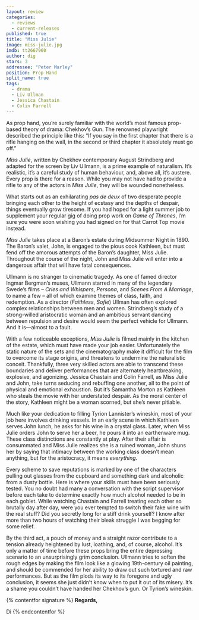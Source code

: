 ```yaml
---
layout: review
categories: 
  - reviews
  - current-releases
published: true
title: "Miss Julie"
image: miss-julie.jpg
imdb: tt2667960
author: dig
stars: 3
addressee: "Peter Marley"
position: Prop Hand
split_name: true
tags: 
  - drama
  - Liv Ullman
  - Jessica Chastain
  - Colin Farrell
---
```

As prop hand, you’re surely familiar with the world’s most famous prop-based theory of drama: Chekhov’s Gun. The renowned playwright described the principle like this: “If you say in the first chapter that there is a rifle hanging on the wall, in the second or third chapter it absolutely must go off.” 

_Miss Julie_, written by Chekhov contemporary August Strindberg and adapted for the screen by Liv Ullmann, is a prime example of naturalism. It’s realistic, it’s a careful study of human behaviour, and, above all, it’s austere. Every prop is there for a reason. While you may not have had to provide a rifle to any of the actors in _Miss Julie_, they will be wounded nonetheless. 

What starts out as an exhilarating _pas de_ _deux_ of two desperate people bringing each other to the height of ecstasy and the depths of despair, things eventually grow tiresome. If you had hoped for a light summer job to supplement your regular gig of doing prop work on _Game of Thrones_, I’m sure you were soon wishing you had signed on for that Carrot Top movie instead. 

_Miss Julie_ takes place at a Baron’s estate during Midsummer Night in 1890. The Baron’s valet, John, is engaged to the pious cook Kathleen, but must fend off the amorous attempts of the Baron’s daughter, Miss Julie. Throughout the course of the night, John and Miss Julie will enter into a dangerous affair that will have fatal consequences. 

Ullmann is no stranger to cinematic tragedy. As one of famed director Ingmar Bergman’s muses, Ullmann starred in many of the legendary Swede’s films – _Cries and Whispers_, _Persona_, and _Scenes From A Marriage_, to name a few – all of which examine themes of class, faith, and redemption. As a director (_Faithless_, _Sofie_) Ullman has often explored complex relationships between men and women. Strindberg’s study of a strong-willed aristocratic woman and an ambitious servant dancing between repulsion and desire would seem the perfect vehicle for Ullmann. And it is—almost to a fault. 

With a few noticeable exceptions, _Miss Julie_ is filmed mainly in the kitchen of the estate, which must have made your job easier. Unfortunately the static nature of the sets and the cinematography make it difficult for the film to overcome its stage origins, and threatens to undermine the naturalistic conceit. Thankfully, three very skilled actors are able to transcend these boundaries and deliver performances that are alternately heartbreaking, explosive, and agonizing. Jessica Chastain and Colin Farrell, as Miss Julie and John, take turns seducing and rebuffing one another, all to the point of physical and emotional exhaustion. But it’s Samantha Morton as Kathleen who steals the movie with her understated despair. As the moral center of the story, Kathleen might be a woman scorned, but she’s never pitiable.  

Much like your dedication to filling Tyrion Lannister’s wineskin, most of your job here involves drinking vessels. In an early scene in which Kathleen serves John lunch, he asks for his wine in a crystal glass. Later, when Miss Julie orders John to serve her a beer, he pours it into an earthenware mug. These class distinctions are constantly at play. After their affair is consummated and Miss Julie realizes she is a ruined woman, John shuns her by saying that intimacy between the working class doesn’t mean anything, but for the aristocracy, it means _everything_. 

Every scheme to save reputations is marked by one of the characters pulling out glasses from the cupboard and something dark and alcoholic from a dusty bottle. Here is where your skills must have been seriously tested. You no doubt had many a conversation with the script supervisor before each take to determine exactly how much alcohol needed to be in each goblet. While watching Chastain and Farrell treating each other so brutally day after day, were you ever tempted to switch their fake wine with the real stuff? Did you secretly long for a stiff drink yourself? I know after more than two hours of watching their bleak struggle I was begging for some relief. 

By the third act, a pouch of money and a straight razor contribute to a tension already heightened by lust, loathing, and, of course, alcohol. It’s only a matter of time before these props bring the entire depressing scenario to an unsurprisingly grim conclusion. Ullmann tries to soften the rough edges by making the film look like a glowing 19th-century oil painting, and should be commended for her ability to draw out such tortured and raw performances. But as the film plods its way to its foregone and ugly conclusion, it seems she just didn’t know when to put it out of its misery. It’s a shame you couldn’t have handed her Chekhov’s gun. Or Tyrion’s wineskin. 

{% contentfor signature %}
**Regards,**

Di
{% endcontentfor %}
